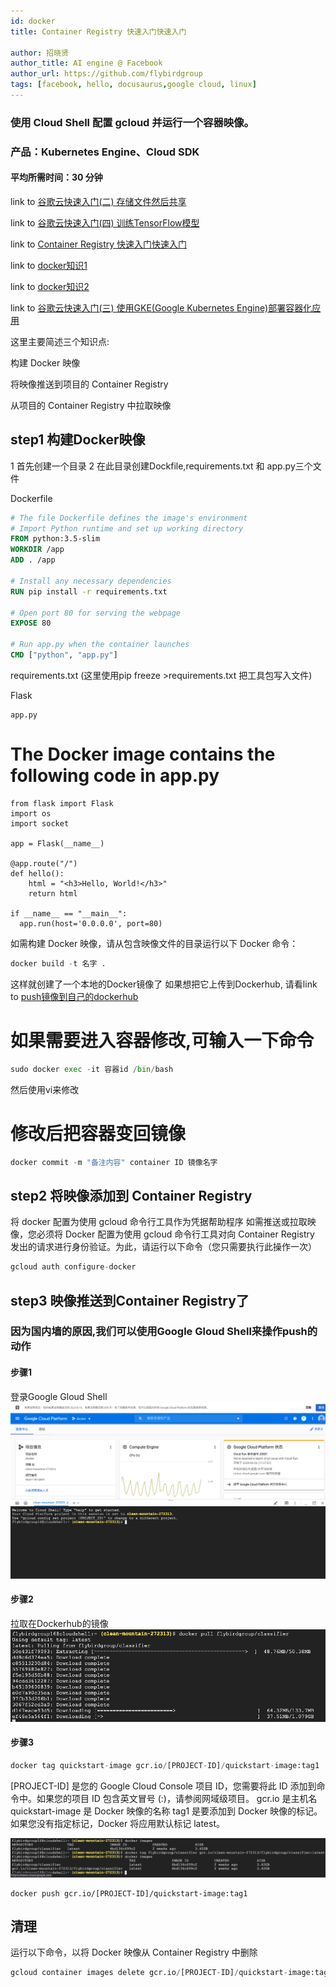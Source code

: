```yaml
---
id: docker
title: Container Registry 快速入门快速入门

author: 招晓贤
author_title: AI engine @ Facebook
author_url: https://github.com/flybirdgroup
tags: [facebook, hello, docusaurus,google cloud, linux]
---
```

### 使用 Cloud Shell 配置 gcloud 并运行一个容器映像。

### 产品：Kubernetes Engine、Cloud SDK

#### 平均所需时间：30 分钟

link to [谷歌云快速入门(二) 存储文件然后共享](GoogleCloudStorage)

link to [谷歌云快速入门(四) 训练TensorFlow模型](TensorFlow)

link to [Container Registry 快速入门快速入门](docker)

link to [docker知识1](dockerhub)

link to [docker知识2](dockerhub_2)

link to [谷歌云快速入门(三) 使用GKE(Google Kubernetes Engine)部署容器化应用](Kubernetes)

这里主要简述三个知识点:

构建 Docker 映像

将映像推送到项目的 Container Registry

从项目的 Container Registry 中拉取映像

## step1  构建Docker映像
1 首先创建一个目录
2 在此目录创建Dockfile,requirements.txt 和 app.py三个文件

Dockerfile
```dockerfile
# The file Dockerfile defines the image's environment
# Import Python runtime and set up working directory
FROM python:3.5-slim
WORKDIR /app
ADD . /app

# Install any necessary dependencies
RUN pip install -r requirements.txt

# Open port 80 for serving the webpage
EXPOSE 80

# Run app.py when the container launches
CMD ["python", "app.py"]

```
requirements.txt (这里使用pip freeze >requirements.txt 把工具包写入文件)

Flask

```
app.py
```

# The Docker image contains the following code in app.py
```
from flask import Flask
import os
import socket

app = Flask(__name__)

@app.route("/")
def hello():
    html = "<h3>Hello, World!</h3>"
    return html

if __name__ == "__main__":
  app.run(host='0.0.0.0', port=80)

```

如需构建 Docker 映像，请从包含映像文件的目录运行以下 Docker 命令：
```python
docker build -t 名字 .
```
这样就创建了一个本地的Docker镜像了
如果想把它上传到Dockerhub, 请看link to [push镜像到自己的dockerhub](dockerhub)

# 如果需要进入容器修改,可输入一下命令
```python
sudo docker exec -it 容器id /bin/bash
```
然后使用vi来修改

# 修改后把容器变回镜像
```python
docker commit -m "备注内容" container ID 镜像名字
```
## step2 将映像添加到 Container Registry
将 docker 配置为使用 gcloud 命令行工具作为凭据帮助程序
如需推送或拉取映像，您必须将 Docker 配置为使用 gcloud 命令行工具对向 Container Registry 发出的请求进行身份验证。为此，请运行以下命令（您只需要执行此操作一次）
```python
gcloud auth configure-docker
```
## step3 映像推送到Container Registry了
### 因为国内墙的原因,我们可以使用Google Gloud Shell来操作push的动作
#### 步骤1 
登录Google Gloud Shell
    ![png](../../img/kubernetes/4.png)
#### 步骤2
拉取在Dockerhub的镜像
    ![png](../../img/kubernetes/5.png)
#### 步骤3    
```python
docker tag quickstart-image gcr.io/[PROJECT-ID]/quickstart-image:tag1
```
[PROJECT-ID] 是您的 Google Cloud Console 项目 ID，您需要将此 ID 添加到命令中。如果您的项目 ID 包含英文冒号 (:)，请参阅网域级项目。
gcr.io 是主机名
quickstart-image 是 Docker 映像的名称
tag1 是要添加到 Docker 映像的标记。如果您没有指定标记，Docker 将应用默认标记 latest。

![png](../../img/kubernetes/6.png)

```
docker push gcr.io/[PROJECT-ID]/quickstart-image:tag1
```

## 清理
运行以下命令，以将 Docker 映像从 Container Registry 中删除
```python
gcloud container images delete gcr.io/[PROJECT-ID]/quickstart-image:tag1 --force-delete-tags
```


